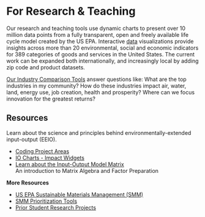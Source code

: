 # For Research & Teaching

Our research and teaching tools use dynamic charts to present over 10 million data points from a fully transparent, open and freely available life cycle model created by the US EPA. Interactive [data](../../localsite/info/data/) visualizations provide insights across more than 20 environmental, social and economic indicators for 389 categories of goods and services in the United States.  The current work can be expanded both internationally, and increasingly local by adding zip code and product datasets.

<!--
[USEEIO embeddable charts](../charts/) can be a great starting point when developing sustainability initiatives.  
-->

<a href="../../localsite/info/">Our Industry Comparison Tools</a> answer questions like: What are the top industries in my community? How do these industries impact air, water, land, energy use, job creation, health and prosperity? Where can we focus innovation for the greatest&nbsp;returns?

## Resources

Learn about the science and principles behind environmentally-extended input-output (EEIO).

- [Coding Project Areas](/community/projects/) 
- [IO Charts - Impact Widgets](/io/charts/)  
- [Learn about the Input-Output Model Matrix](/io/about/matrix/)  
An introduction to Matrix Algebra and Factor Preparation

**More Resources**
- <a href="http://epa.gov/smm" target="_parent">US EPA Sustainable Materials Management (SMM)</a>  
- [SMM Prioritization Tools](https://www.epa.gov/smm/sustainable-materials-management-prioritization-tools)
- [Prior Student Research Projects](/io/projects/)
